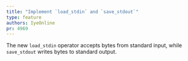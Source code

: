 ```yaml
---
title: "Implement `load_stdin` and `save_stdout`"
type: feature
authors: IyeOnline
pr: 4969
---
```


The new `load_stdin` operator accepts bytes from standard input, while `save_stdout`
writes bytes to standard output.
